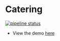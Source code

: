 # Catering
[![pipeline status](https://gitlab.com/sneakysquid05/invstore/badges/master/pipeline.svg)](https://gitlab.com/sneakysquid05/invstore/-/commits/master)
- View the demo [here](https://flask.sneakystuff.net)
